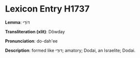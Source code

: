 # Lexicon Entry H1737

**Lemma**: דּוֹדַי

**Transliteration (xlit)**: Dôwday

**Pronunciation**: do-dah'ee

**Description**:
formed like דּוּדַי; amatory; Dodai, an Israelite; Dodai.
